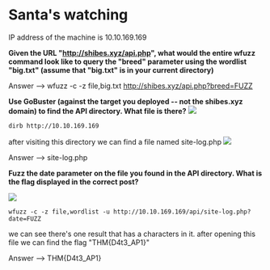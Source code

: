 # Santa's watching 

IP address of the machine is 10.10.169.169

**Given the URL "http://shibes.xyz/api.php", what would the entire wfuzz command look like to query the "breed" parameter using the wordlist "big.txt" (assume that "big.txt" is in your current directory)**

Answer --> wfuzz -c -z file,big.txt http://shibes.xyz/api.php?breed=FUZZ

**Use GoBuster (against the target you deployed -- not the shibes.xyz domain) to find the API directory. What file is there?**
![](https://i.imgur.com/zpcfEr3.png?1)

`dirb http://10.10.169.169`

after visiting this directory we can find a file named site-log.php
![](https://i.imgur.com/s3t5Dr0.png?1)

Answer --> site-log.php

**Fuzz the date parameter on the file you found in the API directory. What is the flag displayed in the correct post?**

![](https://i.imgur.com/JmEQbAj.png?1)

`wfuzz -c -z file,wordlist -u http://10.10.169.169/api/site-log.php?date=FUZZ`

we can see there's one result that has a characters in it.
after opening this file we can find the flag "THM{D4t3_AP1}"

Answer --> THM{D4t3_AP1}
